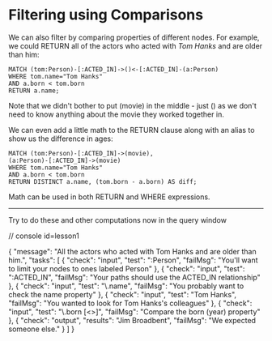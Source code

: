 # Filtering using Comparisons

We can also filter by comparing properties of different nodes. For example, we could      RETURN all of the actors who acted with *Tom Hanks* and are older than him:

    MATCH (tom:Person)-[:ACTED_IN]->()<-[:ACTED_IN]-(a:Person)
    WHERE tom.name="Tom Hanks"
    AND a.born < tom.born
    RETURN a.name;

Note that we didn't bother to put (movie) in the middle - just () as we don't need to know anything about the movie they worked together in.

We can even add a little math to the RETURN clause along with an alias to show us the difference in ages:

    MATCH (tom:Person)-[:ACTED_IN]->(movie),
    (a:Person)-[:ACTED_IN]->(movie)
    WHERE tom.name="Tom Hanks"
    AND a.born < tom.born
    RETURN DISTINCT a.name, (tom.born - a.born) AS diff;

Math can be used in both RETURN and WHERE expressions.

----

Try to do these and other computations now in the query window

// console id=lesson1

{
  "message": "All the actors who acted with Tom Hanks and are older than him.",
  "tasks": [
    {
      "check": "input",
      "test": ":Person",
      "failMsg": "You'll want to limit your nodes to ones labeled Person"
    },
    {
      "check": "input",
      "test": ":ACTED_IN",
      "failMsg": "Your paths should use the ACTED_IN relationship"
    },
    {
      "check": "input",
      "test": "\\.name",
      "failMsg": "You probably want to check the name property"
    },
    {
      "check": "input",
      "test": "Tom Hanks",
      "failMsg": "You wanted to look for Tom Hanks's colleagues"
    },
    {
      "check": "input",
      "test": "\\.born [<>]",
      "failMsg": "Compare the born (year) property"
    },
    {
      "check": "output",
      "results": "Jim Broadbent",
      "failMsg": "We expected someone else."
    }
  ]
}
